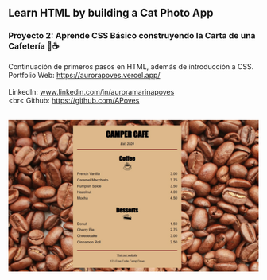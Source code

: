 ## Learn HTML by building a Cat Photo App
### Proyecto 2: Aprende CSS Básico construyendo la Carta de una Cafetería 🍰☕

Continuación de primeros pasos en HTML, además de introducción a CSS.
<br>
  Portfolio Web: https://aurorapoves.vercel.app/
<br>
<br>
  LinkedIn: www.linkedin.com/in/auroramarinapoves
<br>
<br<
  Github: https://github.com/APoves
<br>
<br>

![image](https://github.com/APoves/Responsive-Web-Design/blob/main/02%20Cafe%20Menu/Cafe%20Menu.jpg)
